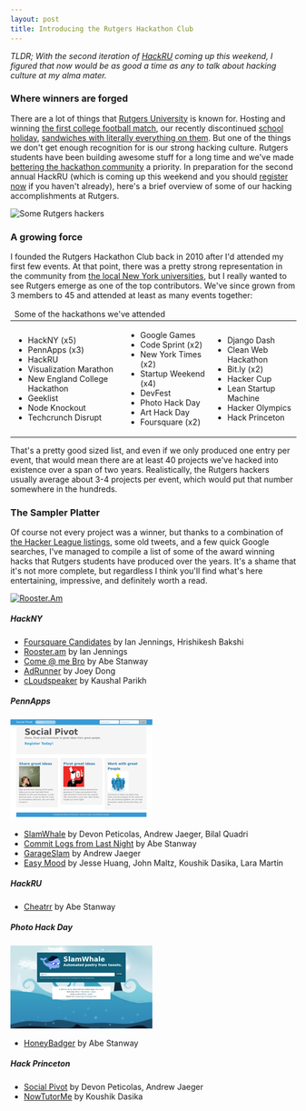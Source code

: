```yaml
---
layout: post
title: Introducing the Rutgers Hackathon Club
---
```


_TLDR; With the second iteration of [HackRU](http://hackerleague.org/hackathons/hackru)
coming up this weekend, I figured that now would be as good a time as any to
talk about hacking culture at my alma mater._

### Where winners are forged

There are a lot of things that [Rutgers University](http://rutgers.edu) is
known for.  Hosting and winning [the first college football match](http://scarletknights.com/football/history/first-game.asp),
our recently discontinued [school holiday](http://www.nj.com/news/index.ssf/2011/04/rutgers_to_cancel_annual_rutge.html),
[sandwiches with literally everything on them](https://www.google.com/search?hl=en&q=fat+sandwich+rutgers&tbm=isch).
But one of the things we don't get enough recognition for is our strong hacking
culture.  Rutgers students have been building awesome stuff for a long time
and we've made [bettering the hackathon community](http://hackerleague.org/) a priority.
In preparation for the second annual HackRU (which is coming up this weekend and you should
[register now](http://hackerleague.org/hackathons/hackru/) if you haven't 
already), here's a brief overview of some of our hacking accomplishments at 
Rutgers.

<div class="image-frame center">
  <img src="http://farm7.staticflickr.com/6239/6890111158_06165efb61.jpg"
alt="Some Rutgers hackers" />
</div>

### A growing force

I founded the Rutgers Hackathon Club back in 2010 after I'd attended my first
few events.  At that point, there was a pretty strong representation in the
community from [the local New York universities](http://hackny.org/a/), but I really wanted to see
Rutgers emerge as one of the top contributors.  We've since grown from 3
members to 45 and attended at least as many events together:

<table>
  <thead>
    <tr><td colspan="3">Some of the hackathons we've attended</td></tr>
  </thead>
  <tr>
    <td>
      <ul>
        <li>HackNY (x5)</li>
        <li>PennApps (x3)</li>
        <li>HackRU</li>
        <li>Visualization Marathon</li>
        <li>New England College Hackathon</li>
        <li>Geeklist</li>
        <li>Node Knockout</li>
        <li>Techcrunch Disrupt</li>
      </ul>
    </td>
    <td>
      <ul>
        <li>Google Games</li>
        <li>Code Sprint (x2)</li>
        <li>New York Times (x2)</li>
        <li>Startup Weekend (x4)</li>
        <li>DevFest</li>
        <li>Photo Hack Day</li>
        <li>Art Hack Day</li>
        <li>Foursquare (x2)</li>
      </ul>
    </td>
    <td>
      <ul>
        <li>Django Dash</li>
        <li>Clean Web Hackathon</li>
        <li>Bit.ly (x2)</li>
        <li>Hacker Cup</li>
        <li>Lean Startup Machine</li>
        <li>Hacker Olympics</li>
        <li>Hack Princeton</li>
      </ul>
    </td>
  </tr>
</table>

That's a pretty good sized list, and even if we only produced one entry per
event, that would mean there are at least 40 projects we've hacked into existence
over a span of two years.  Realistically, the Rutgers hackers usually average 
about 3-4 projects per event, which would put that number somewhere in the
hundreds.

### The Sampler Platter

Of course not every project was a winner, but thanks to a 
combination of [the Hacker League listings](http://www.hackerleague.org/hackathons),
some old tweets, and a few quick Google searches, I've managed to compile a list of some of
the award winning hacks that Rutgers students have produced over the years.
It's a shame that it's not more complete, but regardless I think you'll find
what's here entertaining, impressive, and definitely worth a read.

<div class="image-frame">
  <a href="http://rooster.am/">
    <img src="https://s3.amazonaws.com/pinkyurl.com/bd5cf3e578a8dc7865786043679055adf53c4d87" alt="Rooster.Am" class="right" />
  </a>
</div>

##### HackNY

 - [Foursquare Candidates](http://ianjennings.carbonmade.com/projects/2934118) by Ian Jennings, Hrishikesh Bakshi
 - [Rooster.am](http://rooster.am/) by Ian Jennings
 - [Come @ me Bro](http://brocomeat.me/) by Abe Stanway
 - [AdRunner](http://hackerleague.org/hackathons/hackny-fall-2011/hacks/adrunner) by Joey Dong
 - [cLoudspeaker](http://hackerleague.org/hackathons/spring-2012-hackny-student-hackathon/hacks/cloudspeaker) by Kaushal Parikh

##### PennApps

<div class="image-frame">
  <a href="http://socialpivot.jit.su/">
    <img src="/img/socialpivot.jpg" alt="Social Pivot" class="right" />
  </a>
</div>

 - [SlamWhale](http://www.slamwhale.com/) by Devon Peticolas, Andrew Jaeger, Bilal Quadri
 - [Commit Logs from Last Night](http://www.commitlogsfromlastnight.com/) by Abe Stanway
 - [GarageSlam](http://hackerleague.org/hackathons/penn-apps-2012-spring/hacks/garageslam) by Andrew Jaeger
 - [Easy Mood](http://hackerleague.org/hackathons/penn-apps-2012-spring/hacks/easy-mood) by Jesse Huang, John Maltz, Koushik Dasika, Lara Martin

##### HackRU

 - [Cheatrr](http://ilovethepersonals.com/cheatrr/) by Abe Stanway


##### Photo Hack Day

<div class="image-frame">
  <a href="http://www.slamwhale.com/">
    <img src="/img/slamwhale.jpg" alt="Slam Whale" class="right" />
  </a>
</div>

 - [HoneyBadger](http://abe.is/a/honeybadger/) by Abe Stanway

##### Hack Princeton

 - [Social Pivot](http://hackerleague.org/hackathons/hack-princeton/hacks/social-pivot) by Devon Peticolas, Andrew Jaeger
 - [NowTutorMe](http://hackerleague.org/hackathons/hack-princeton/hacks/nowtutorme) by Koushik Dasika

